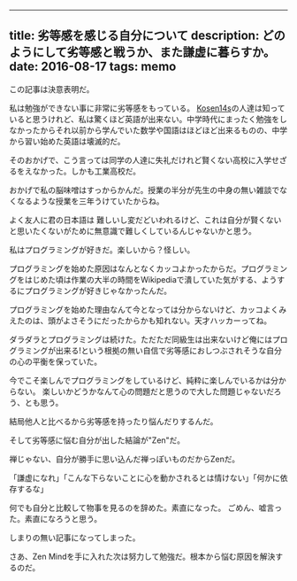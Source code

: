 ----
title: 劣等感を感じる自分について
description: どのようにして劣等感と戦うか、また謙虚に暮らすか。
date: 2016-08-17
tags: memo
----

この記事は決意表明だ。

私は勉強ができない事に非常に劣等感をもっている。
[Kosen14s](http://kosen14s.github.io/)の人達は知っていると思うけれど、私は驚くほど英語が出来ない。中学時代にまったく勉強をしなかったからそれ以前から学んでいた数学や国語はほどほど出来るものの、中学から習い始めた英語は壊滅的だ。

そのおかげで、こう言っては同学の人達に失礼だけれど賢くない高校に入学せざるをえなかった。しかも工業高校だ。

おかげで私の脳味噌はすっからかんだ。授業の半分が先生の中身の無い雑談でなくなるような授業を三年うけていたからね。

よく友人に君の日本語は 難しいし変だどいわれるけど、これは自分が賢くないと思いたくないがために無意識で難しくしているんじゃないかと思う。
 
私はプログラミングが好きだ。楽しいから？怪しい。

プログラミングを始めた原因はなんとなくカッコよかったからだ。プログラミングをはじめた頃は作業の大半の時間をWikipediaで潰していた気がする、ようするにプログラミングが好きじゃなかったんだ。

プログラミングを始めた理由なんて今となっては分からないけど、カッコよくみえたのは、頭がよさそうにだったからかも知れない。天才ハッカーってね。

ダラダラとプログラミングは続けた。ただただ同級生は出来ないけど俺にはプログラミングが出来る!という根拠の無い自信で劣等感におしつぶされそうな自分の心の平衡を保っていた。

今でこそ楽しんでプログラミングをしているけど、純粋に楽しんでいるかは分からない。
楽しいかどうかなんて心の問題だと思うので大した問題じゃないだろう、とも思う。

結局他人と比べるから劣等感を持ったり悩んだりするんだ。

そして劣等感に悩む自分が出した結論が"Zen"だ。

禅じゃない、自分が勝手に思い込んだ禅っぽいものだからZenだ。

「謙虚になれ」「こんな下らないことに心を動かされるとは情けない」「何かに依存するな」

何でも自分と比較して物事を見るのを辞めた。素直になった。
ごめん、嘘言った。素直になろうと思う。

しまりの無い記事になってしまった。

さあ、Zen Mindを手に入れた次は努力して勉強だ。根本から悩む原因を解決するのだ。
